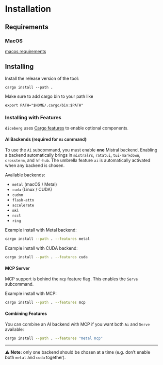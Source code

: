 # Installation

## Requirements
### MacOS
[macos requirements](macos.md)

## Installing

Install the release version of the tool:

```shell
cargo install --path .
````

Make sure to add cargo bin to your path like

```shell
export PATH="$HOME/.cargo/bin:$PATH"
```

### Installing with Features

`diceberg` uses [Cargo features](https://doc.rust-lang.org/cargo/reference/features.html) to enable optional components.

#### AI Backends (required for `Ai` command)

To use the `Ai` subcommand, you must enable **one** Mistral backend.
Enabling a backend automatically brings in `mistralrs`, `ratatui`, `tui-markdown`, `crossterm`, and `hf-hub`.
The umbrella feature `ai` is automatically activated when any backend is chosen.

Available backends:

* `metal` (macOS / Metal)
* `cuda` (Linux / CUDA)
* `cudnn`
* `flash-attn`
* `accelerate`
* `mkl`
* `nccl`
* `ring`

Example install with Metal backend:

```bash
cargo install --path . --features metal
```

Example install with CUDA backend:

```bash
cargo install --path . --features cuda
```

#### MCP Server

MCP support is behind the `mcp` feature flag.
This enables the `Serve` subcommand.

Example install with MCP:

```bash
cargo install --path . --features mcp
```

#### Combining Features

You can combine an AI backend with MCP if you want both `Ai` and `Serve` available:

```bash
cargo install --path . --features "metal mcp"
```

---

⚠️ **Note:** only one backend should be chosen at a time (e.g. don’t enable both `metal` and `cuda` together).